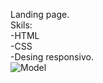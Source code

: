 Landing page. <br>
Skils: <br>
-HTML <br>
-CSS <br>
-Desing responsivo. <br>
![Model](https://user-images.githubusercontent.com/98061249/235938922-945ee178-4a47-43ea-93cc-7abf477fd7a1.PNG)
